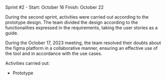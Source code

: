 Sprint #2 - Start: October 16 Finish: October 22

During the second sprint, activities were carried out according to the prototype design. The team divided the design according to the functionalities expressed in the requirements, 
taking the user stories as a guide.

During the October 17, 2023 meeting, the team resolved their doubts about the figma platform in a collaborative manner, 
ensuring an effective use of the tool and in accordance with the use cases.

Activities carried out:
- Prototype
